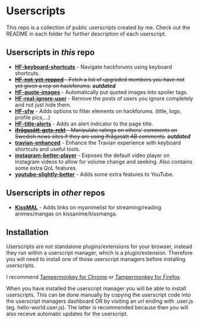 # Userscripts

This repo is a collection of public userscripts created by me. Check out the README in each folder for further description of each userscript.

## Userscripts in _this_ repo

- [__HF-keyboard-shortcuts__](https://github.com/josefandersson/userscripts/tree/master/HF-keyboard-shortcuts) - Navigate hackforums using keyboard shortcuts.
- ~~[__HF-not-yet-repped__](https://github.com/josefandersson/userscripts/tree/master/HF-not-yet-repped) - Fetch a list of upgraded members you have not yet given a rep on hackforums.~~ ___outdated___
- [__HF-quote-images__](https://github.com/josefandersson/userscripts/tree/master/HF-quote-images) - Automatically put quoted images into spoiler tags.
- [__HF-real-ignore-user__](https://github.com/josefandersson/userscripts/tree/master/HF-real-ignore-user) - Remove the posts of users you ignore completely and not just hide them.
- [__HF-sfw__](https://github.com/josefandersson/userscripts/tree/master/HF-sfw) - Adds options to filter elements on hackforums. (title, logo, profile pics,...)
- [__HF-title-alerts__](https://github.com/josefandersson/userscripts/tree/master/HF-title-alerts) - Adds an alert indicator to the page title.
- ~~[__ifrågasätt-gets-rekt__](https://github.com/josefandersson/userscripts/tree/master/ifrågasätt-gets-rekt) - Manipulate ratings on others' comments on Swedish news sites if they are using Ifrågasätt AB comments.~~ ___outdated___
- [__travian-enhanced__](https://github.com/josefandersson/userscripts/tree/master/travian-enhanced) - Enhance the Travian experience with keyboard shortcuts and useful tools.
- [__instagram-better-player__](https://github.com/josefandersson/userscripts/tree/master/instagram-better-player) - Exposes the default video player on Instagram videos to allow for volume change and seeking. Also contains some extra QoL features.
- [__youtube-slightly-better__](https://github.com/josefandersson/userscripts/tree/master/youtube-slightly-better) - Adds some extra features to YouTube.

## Userscripts in _other_ repos

- [__KissMAL__](https://github.com/josefandersson/KissMAL) - Adds links on myanimelist for streaming/reading animes/mangas on kissanime/kissmanga.

## Installation

Userscripts are not standalone plugins/extensions for your browser, instead they run within a userscript manager, which is a plugin/extension. Therefore you will need to install one of those userscript managers before installing userscripts.

I recommend [Tampermonkey for Chrome](https://chrome.google.com/webstore/detail/tampermonkey/dhdgffkkebhmkfjojejmpbldmpobfkfo) or [Tampermonkey for Firefox](https://addons.mozilla.org/en-US/firefox/addon/tampermonkey/).

When you have installed the userscript manager you will be able to install userscripts. This can be done manually by copying the userscript code into the userscript managers dashboard OR by visiting an url ending with .user.js (eg. hello-world.user.js). The latter is recommended because then you will also receive automatic updates for the userscript.
